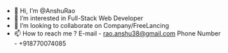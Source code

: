 - 👋 Hi, I’m @AnshuRao
- 👀 I’m interested in Full-Stack Web Developer
- 💞️ I’m looking to collaborate on Company/FreeLancing
- 📫 How to reach me ? E-mail - rao.anshu38@gmail.com    Phone Number - +918770074085

<!---
AnshuRao/AnshuRao is a ✨ special ✨ repository because its `README.md` (this file) appears on your GitHub profile.
You can click the Preview link to take a look at your changes.
--->
